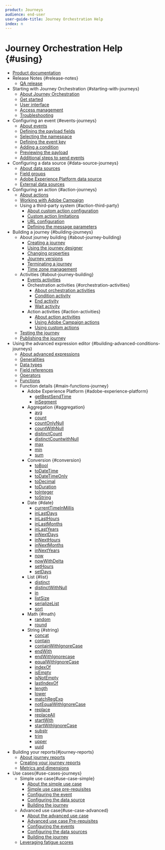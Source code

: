 ```yaml
---
product: Journeys
audience: end-user
user-guide-title: Journey Orchestration Help
index: n
---
```


# Journey Orchestration Help {#using}

+ [Product documentation](journey-orchestration-home.md)
+ Release Notes {#release-notes}
  + [QA release](using/rn/release-notes.md)
+ Starting with Journey Orchestration {#starting-with-journeys}
  + [About Journey Orchestration](using/about/intro.md)
  + [Get started](using/about/aboutprocess.md)
  + [User interface](using/about/aboutinterface.md)
  + [Access management](using/about/usermanagement.md)
  + [Troubleshooting](using/about/troubleshooting.md)
+ Configuring an event {#events-journeys}
  + [About events](using/event/event.md)
  + [Defining the payload fields](using/event/eventpayload.md)
  + [Selecting the namespace](using/event/eventnamespace.md)
  + [Defining the event key](using/event/eventkey.md)
  + [Adding a condition](using/event/eventcondition.md)
  + [Previewing the payload](using/event/eventpayloadpreview.md)
  + [Additional steps to send events](using/event/eventsteps.md)
+ Configuring a data source {#data-source-journeys}
  + [About data sources](using/datasource/ds.md)
  + [Field groups](using/datasource/dsfield.md)
  + [Adobe Experience Platform data source](using/datasource/dsplatform.md)
  + [External data sources](using/datasource/dsexternal.md)
+ Configuring an action {#action-journeys}
  + [About actions](using/action/action.md)
  + [Working with Adobe Campaign](using/action/actioncampaign.md)
  + Using a third-party system {#action-third-party}
    + [About custom action configuration](using/action/custom.md)
    + [Custom action limitations](using/action/customlimitations.md)
    + [URL configuration](using/action/customurl.md)
    + [Defining the message parameters](using/action/customparameters.md)
+ Building a journey {#building-journeys}
  + About journey building {#about-journey-building}
    + [Creating a journey](using/building-journeys/journey.md)
    + [Using the journey designer](using/building-journeys/journeyinterface.md)
    + [Changing properties](using/building-journeys/journeyproperty.md)
    + [Journey versions](using/building-journeys/journeyversions.md)
    + [Terminating a journey](using/building-journeys/journeystop.md)
    + [Time zone management](using/building-journeys/timezone.md)
  + Activities {#about-journey-building}
    + [Events activities](using/building-journeys/journeyevent.md)
    + Orchestration activities {#orchestration-activities}
      + [About orchestration activities](using/building-journeys/journeyorchestration.md)
      + [Condition activity](using/building-journeys/condition.md)
      + [End activity](using/building-journeys/end.md)
      + [Wait activity](using/building-journeys/wait.md)
    + Action activities {#action-activities}
      + [About action activities](using/building-journeys/journeyaction.md)
      + [Using Adobe Campaign actions](using/building-journeys/journeyactioncampaign.md)
      + [Using custom actions](using/building-journeys/journeyactioncustom.md)
  + [Testing the journey](using/building-journeys/journeytesting.md)
  + [Publishing the journey](using/building-journeys/journeypublication.md)
+ Using the advanced expression editor {#building-advanced-conditions-journeys}
  + [About advanced expressions](using/expression/expressionadvanced.md)
  + [Generalities](using/expression/expressiongeneralities.md)
  + [Data types](using/expression/expressionconstants.md)
  + [Field references](using/expression/expressionfields.md)
  + [Operators](using/expression/expressionoperators.md)
  + [Functions](using/expression/expressionfunctions.md)
  + Function details {#main-functions-journey}
    + Adobe Experience Platform {#adobe-experience-platform}
      + [getBestSendTime](using/functions/functiongetbestsendtime.md)
      + [inSegment](using/functions/functioninsegment.md)
    + Aggregation {#aggregation}
      + [avg](using/functions/functionavg.md)
      + [count](using/functions/functioncount.md)
      + [countOnlyNull](using/functions/functioncountonlynull.md)
      + [countWithNull](using/functions/functioncountwithnull.md)
      + [distinctCount](using/functions/functiondistinctcount.md)
      + [distinctCountwithNull](using/functions/functiondistinctcountwithnull.md)
      + [max](using/functions/functionmax.md)
      + [min](using/functions/functionmin.md)
      + [sum](using/functions/functionsum.md)
    + Conversion {#conversion}
      + [toBool](using/functions/functiontobool.md)
      + [toDateTime](using/functions/functiontodatetime.md)
      + [toDateTimeOnly](using/functions/functiontodatetimeonly.md)
      + [toDecimal](using/functions/functiontodecimal.md)
      + [toDuration](using/functions/functiontoduration.md)
      + [toInteger](using/functions/functiontointeger.md)
      + [toString](using/functions/functiontostring.md)
    + Date {#date}
      + [currentTime​InMillis](using/functions/functioncurrenttimeinmillis.md)
      + [inLastDays](using/functions/functioninlastdays.md)
      + [inLastHours](using/functions/functioninlasthours.md)
      + [inLastMonths](using/functions/functioninlastmonths.md)
      + [inLastYears](using/functions/functioninlastyears.md)
      + [inNextDays](using/functions/functioninnextdays.md)
      + [inNextHours](using/functions/functioninnexthours.md)
      + [inNextMonths](using/functions/functioninnextmonths.md)
      + [inNextYears](using/functions/functioninnextyears.md)
      + [now](using/functions/functionnow.md)
      + [nowWithDelta](using/functions/functionnowwithdelta.md)
      + [setHours](using/functions/functionsethours.md)
      + [setDays](using/functions/functionsetdays.md)
    + List {#list}
      + [distinct](using/functions/functiondistinct.md)
      + [distinctWithNull](using/functions/functiondistinctwithnull.md)
      + [in](using/functions/functionin.md)
      + [listSize](using/functions/functionlistsize.md)
      + [serializeList](using/functions/functionserializelist.md)
      + [sort](using/functions/functionsort.md)
    + Math {#math}
      + [random](using/functions/functionrandom.md)
      + [round](using/functions/functionround.md)
    + String {#string}
      + [concat](using/functions/functionconcat.md)
      + [contain](using/functions/functioncontain.md)
      + [containWithIgnoreCase](using/functions/functioncontainwithignorecase.md)
      + [endWith](using/functions/functionendwith.md)
      + [endWithIgnorecase](using/functions/functionendwithignorecase.md)
      + [equalWithIgnoreCase](using/functions/functionequalignorecase.md)
      + [indexOf](using/functions/functionindexof.md)
      + [isEmpty](using/functions/functionisempty.md)
      + [isNotEmpty](using/functions/functionisnotempty.md)
      + [lastIndexOf](using/functions/functionlastindexof.md)
      + [length](using/functions/functionlength.md)
      + [lower](using/functions/functionlower.md)
      + [matchRegExp](using/functions/functionmatchregexp.md)
      + [notEqualWithIgnoreCase](using/functions/functionnotequalignorecase.md)
      + [replace](using/functions/functionreplace.md)
      + [replaceAll](using/functions/functionreplaceall.md)
      + [startWith](using/functions/functionstartwith.md)
      + [startWithIgnoreCase](using/functions/functionstartwithignorecase.md)
      + [substr](using/functions/functionsubstr.md)
      + [trim](using/functions/functiontrim.md)
      + [upper](using/functions/functionupper.md)
      + [uuid](using/functions/functionuuid.md)
+ Building your reports{#journey-reports}
  + [About journey reports](using/reporting/reporting.md)
  + [Creating your journey reports](using/reporting/reportingcreating.md)
  + [Metrics and dimensions](using/reporting/reportingdimensions.md)
+ Use cases{#use-cases-journeys}
  + Simple use case{#use-case-simple}
    + [About the simple use case](using/usecase/uc1intro.md)
    + [Simple use case pre-requisites](using/usecase/uc1prereq.md)
    + [Configuring the event](using/usecase/uc1event.md)
    + [Configuring the data source](using/usecase/uc1ds.md)
    + [Building the journey](using/usecase/uc1journey.md)
  + Advanced use case{#use-case-advanced}
    + [About the advanced use case](using/usecase/uc2intro.md)
    + [Advanced use case Pre-requisites](using/usecase/uc2prereq.md)
    + [Configuring the events](using/usecase/uc2event.md)
    + [Configuring the data sources](using/usecase/uc2ds.md)
    + [Building the journey](using/usecase/uc2journey.md)
  + [Leveraging fatigue scores](using/usecase/uc3.md)
  